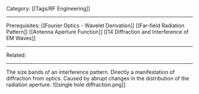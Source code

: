 Category: [[Tags/RF Engineering]]
___
Prerequisites: [[Fourier Optics - Wavelet Derivation]] [[Far-field Radiation Pattern]] [[Antenna Aperture Function]] [[14 Diffraction and Interference of EM Waves]]
___
Related:
___
The size bands of an interference pattern. Directly a manifestation of diffraction from optics. Caused by abrupt changes in the distribution of the radiation aperture. 
![[single hole diffraction.png]]
